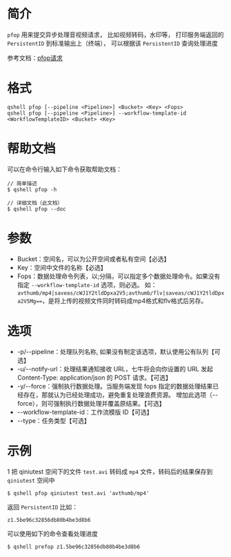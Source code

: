 # 简介
`pfop` 用来提交异步处理音视频请求， 比如视频转码，水印等， 打印服务端返回的 `PersistentID` 到标准输出上（终端）， 可以根据该 `PersistentID` 查询处理进度

参考文档：[pfop请求](http://developer.qiniu.com/code/v6/api/dora-api/pfop/pfop.html)

# 格式
```
qshell pfop [--pipeline <Pipeline>] <Bucket> <Key> <Fops>
qshell pfop [--pipeline <Pipeline>] --workflow-template-id <WorkflowTemplateID> <Bucket> <Key>
```

# 帮助文档
可以在命令行输入如下命令获取帮助文档：
```
// 简单描述
$ qshell pfop -h

// 详细文档（此文档）
$ qshell pfop --doc
```

# 参数
- Bucket：空间名，可以为公开空间或者私有空间【必选】
- Key：空间中文件的名称【必选】
- Fops：数据处理命令列表，以;分隔，可以指定多个数据处理命令。如果没有指定 `--workflow-template-id` 选项，则必选。
  如： `avthumb/mp4|saveas/cWJ1Y2tldDpxa2V5;avthumb/flv|saveas/cWJ1Y2tldDpxa2V5Mg==`，是将上传的视频文件同时转码成mp4格式和flv格式后另存。

# 选项
- -p/--pipeline：处理队列名称, 如果没有制定该选项，默认使用公有队列【可选】
- -u/--notify-url：处理结果通知接收 URL，七牛将会向你设置的 URL 发起 Content-Type: application/json 的 POST 请求。【可选】
- -y/--force：强制执行数据处理。当服务端发现 fops 指定的数据处理结果已经存在，那就认为已经处理成功，避免重复处理浪费资源。 增加此选项（--force），则可强制执行数据处理并覆盖原结果。【可选】
-    --workflow-template-id：工作流模版 ID【可选】
-    --type：任务类型【可选】

# 示例
1 把 qiniutest 空间下的文件 `test.avi` 转码成 `mp4` 文件，转码后的结果保存到 `qiniutest` 空间中
```
$ qshell pfop qiniutest test.avi 'avthumb/mp4'
```

返回 `PersistentID` 比如：
```
z1.5be96c32856db80b4be3d8b6
```

可以使用如下的命令查看处理进度
```
$ qshell prefop z1.5be96c32856db80b4be3d8b6
```
